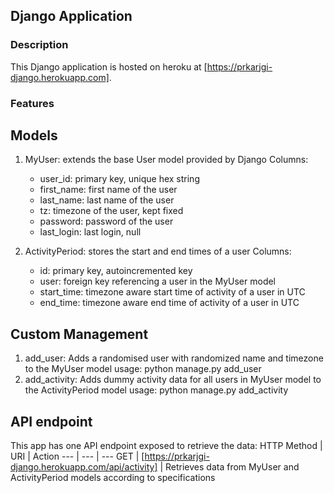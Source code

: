 ## Django Application

### Description
This Django application is hosted on heroku at [https://prkarjgi-django.herokuapp.com].


### Features
## Models
1. MyUser: extends the base User model provided by Django
    Columns:
    * user_id: primary key, unique hex string
    * first_name: first name of the user
    * last_name: last name of the user
    * tz: timezone of the user, kept fixed
    * password: password of the user
    * last_login: last login, null

2. ActivityPeriod: stores the start and end times of a user
    Columns:
    * id: primary key, autoincremented key
    * user: foreign key referencing a user in the MyUser model
    * start_time: timezone aware start time of activity of a user in UTC
    * end_time: timezone aware end time of activity of a user in UTC


## Custom Management
1. add_user: Adds a randomised user with randomized name and timezone to the MyUser model
    usage: python manage.py add_user
2. add_activity: Adds dummy activity data for all users in MyUser model to the ActivityPeriod model
    usage: python manage.py add_activity


## API endpoint
This app has one API endpoint exposed to retrieve the data:
HTTP Method | URI | Action
--- | --- | ---
GET | [https://prkarjgi-django.herokuapp.com/api/activity] | Retrieves data from MyUser and ActivityPeriod models according to specifications

